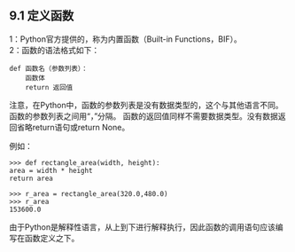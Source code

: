 ## 9.1 定义函数

1：Python官方提供的，称为内置函数（Built-in Functions，BIF）。  
2：函数的语法格式如下：  

    def 函数名（参数列表）：  
        函数体
        return 返回值

注意，在Python中，函数的参数列表是没有数据类型的，这个与其他语言不同。函数的参数列表之间用“，”分隔。  函数的返回值同样不需要数据类型。没有数据返回省略return语句或return None。

例如：

    >>> def rectangle_area(width, height):
	area = width * height
	return area

    >>> r_area = rectangle_area(320.0,480.0)
    >>> r_area
    153600.0

由于Python是解释性语言，从上到下进行解释执行，因此函数的调用语句应该编写在函数定义之下。